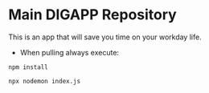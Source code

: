 # Main DIGAPP Repository

This is an app that will save you time on your workday life.


-  When pulling always execute:
```
npm install
```

```
npx nodemon index.js
```
